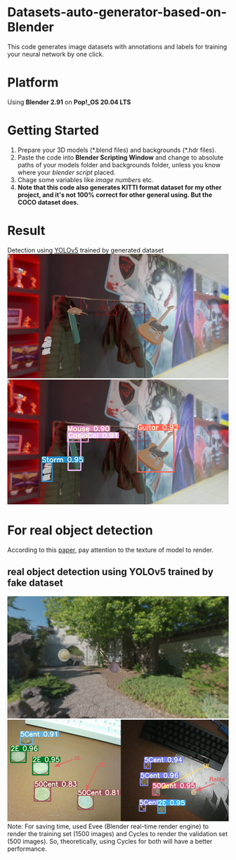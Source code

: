 # Datasets-auto-generator-based-on-Blender
This code generates image datasets with annotations and labels for training your neural network by one click.

# Platform
Using **Blender 2.91** on **Pop!\_OS 20.04 LTS**

# Getting Started
1) Prepare your 3D models (\*.blend files) and backgrounds (\*.hdr files).
2) Paste the code into **Blender Scripting Window** and change to absolute paths of your models folder and backgrounds folder, unless you know where your *blender script* placed.
3) Chage some variables like *image numbers* etc. 
4) **Note that this code also generates KITTI format dataset for my other project, and it's not 100% correct for other general using. But the COCO dataset does.**

# Result
Detection using [YOLOv5](https://github.com/ultralytics/yolov5) trained by generated dataset
![image](https://github.com/Siidej/Datasets-auto-generator-based-on-Blender/blob/main/imgForIntro/test.png) 
![image](https://github.com/Siidej/Datasets-auto-generator-based-on-Blender/blob/main/imgForIntro/res.png)

# For real object detection
According to this [paper](https://arxiv.org/abs/1811.12231), pay attention to the texture of model to render.
## real object detection using YOLOv5 trained by fake dataset  
![image](https://github.com/Siidej/Datasets-auto-generator-based-on-Blender/blob/main/imgForIntro/fake.png) 
![image](https://github.com/Siidej/Datasets-auto-generator-based-on-Blender/blob/main/imgForIntro/detection.png)  
Note: For saving time, used Evee (Blender real-time render engine) to render the training set (1500 images) and Cycles to render the validation set (500 images). So, theoretically, using Cycles for both will have a better performance. 
